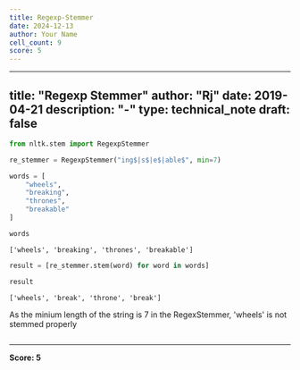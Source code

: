 ```yaml
---
title: Regexp-Stemmer
date: 2024-12-13
author: Your Name
cell_count: 9
score: 5
---
```


---
title: "Regexp Stemmer"
author: "Rj"
date: 2019-04-21
description: "-"
type: technical_note
draft: false
---

```python
from nltk.stem import RegexpStemmer
```


```python
re_stemmer = RegexpStemmer("ing$|s$|e$|able$", min=7)
```


```python
words = [
    "wheels",
    "breaking",
    "thrones",
    "breakable"
]
```


```python
words
```




    ['wheels', 'breaking', 'thrones', 'breakable']




```python
result = [re_stemmer.stem(word) for word in words]
```


```python
result
```




    ['wheels', 'break', 'throne', 'break']



As the minium length of the string is 7 in the RegexStemmer, 'wheels' is not stemmed properly


```python

```


---
**Score: 5**